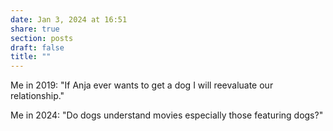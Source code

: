 ```yaml
---
date: Jan 3, 2024 at 16:51
share: true
section: posts
draft: false
title: ""
---
```



Me in 2019: "If Anja ever wants to get a dog I will reevaluate our relationship."

Me in 2024: "Do dogs understand movies especially those featuring dogs?"
